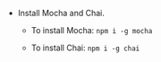 * Install Mocha and Chai.

  * To install Mocha: `npm i -g mocha`

  * To install Chai: `npm i -g chai`